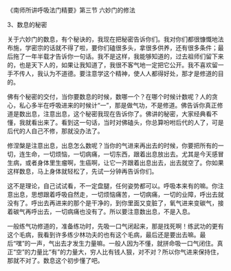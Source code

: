 
《南师所讲呼吸法门精要》第三节 六妙门的修法

3、数息的秘密

关于六妙门的数息，有个秘诀的，我现在把秘密告诉你们。我对你们都很慷慨地法布施，学密宗的话就不得了啦，要你们磕很多头，拿很多供养，还有很多条件；最后拖了一年半载才告诉你一句话。我不是这样，我能够知道的，过去祖师们留下来的，也是天下人的，如果让我知道了，我很不客气地一定把它公开。我不喜欢留一手不传人，我认为不道德。要注意学这个精神，使人人都得好处，那才是修道的目的。

佛有个秘密的交付，当你要数息的时候，数哪一个？在哪个时候计数呢？人的贪心，私心多半在呼吸进来的时候计“一”，那是做气功，不是修道。佛告诉你真正修道是数出息，注意出息，这个秘密我现在告诉你了。佛讲的秘密，大家经典看不懂，我就看出来了。看到这一句话，当时对佛磕头，你总算吩咐后代的人了，可是后代的人自己不修，那就没办法了。

修涅槃是注意出息，出息怎么数呢？当你的气进来再出去的时候，你要把所有的一切，连生命，一切烦恼，一切病痛，一切东西，跟着出息放出去。尤其是今天感冒生病，或者身体里生瘤啊，生癌啊，让它一齐跟着出息出去，出去就空了。你如果这样数息，马上身体就轻松了，先试一分钟再告诉你们。

这不是理论，自己试试看，不一定盘腿，任何姿势都可以。呼吸本来有的嘛。你注意出息，思想跟着呼吸自然走，一切烦恼痛苦，一切病痛，一切的业障，呼出去就没有了。呼出去再进来的那个是干净的，到你里面又变脏了，氧气进来变碳气，接着碳气再呼出去，一切病痛也没有了。所以要注意数出息，不是入息。

一般练气功修道的，准备练功时，先吸一口气闭起来，那是找死啊！练武功的更有这个毛病，我看到许多练少林功夫的也有这个毛病，最后还是要出去嘛。最后“嘿”的一声，气出去才发生力量嘛。一般人因为不懂，就拼命吸一口气闭住。真正“空”的力量比“有”的力量大，穷人比有钱人狠，对不对？所以你气进来保持住，那就不对了。数息这个初步懂了吧。